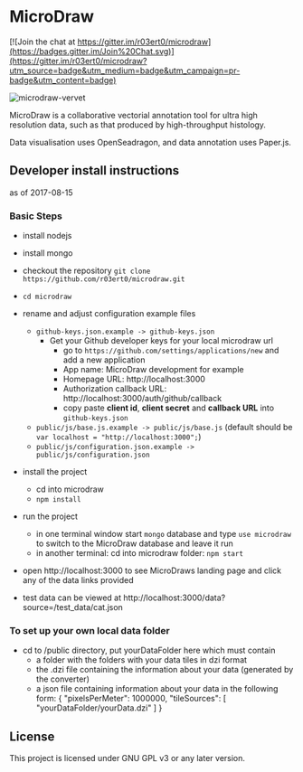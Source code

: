 # MicroDraw

[![Join the chat at https://gitter.im/r03ert0/microdraw](https://badges.gitter.im/Join%20Chat.svg)](https://gitter.im/r03ert0/microdraw?utm_source=badge&utm_medium=badge&utm_campaign=pr-badge&utm_content=badge)

![microdraw-vervet](https://user-images.githubusercontent.com/2310732/31443628-40b315ec-ae9a-11e7-9c2e-d133b5921687.png)

MicroDraw is a collaborative vectorial annotation tool for ultra
high resolution data, such as that produced by high-throughput histology.

Data visualisation uses OpenSeadragon, and data annotation uses Paper.js.

## Developer install instructions
as of 2017-08-15

### Basic Steps

* install nodejs
* install mongo

* checkout the repository `git clone https://github.com/r03ert0/microdraw.git`
* `cd microdraw`
* rename and adjust configuration example files
  * `github-keys.json.example -> github-keys.json`
    * Get your Github developer keys for your local microdraw url
       * go to `https://github.com/settings/applications/new` and add a new application
       * App name: MicroDraw development for example
       * Homepage URL: http://localhost:3000
       * Authorization callback URL: http://localhost:3000/auth/github/callback
       * copy paste **client id**, **client secret** and **callback URL** into `github-keys.json`
  * `public/js/base.js.example -> public/js/base.js`
     (default should be `var localhost = "http://localhost:3000";`)
  * `public/js/configuration.json.example -> public/js/configuration.json`

* install the project
  * cd into microdraw
  * `npm install`
* run the project
  * in one terminal window start `mongo` database
    and type `use microdraw` to switch to the MicroDraw database and leave it run
  * in another terminal: cd into microdraw folder: `npm start`
* open http://localhost:3000
  to see MicroDraws landing page and click any of the data links provided
* test data can be viewed at http://localhost:3000/data?source=/test_data/cat.json

### To set up your own local data folder
* cd to /public directory, put yourDataFolder here which must contain
    * a folder with the folders with your data tiles in dzi format
    * the .dzi file containing the information about your data (generated by the converter)
	* a json file containing information about your data in the following form:
{
  "pixelsPerMeter": 1000000, 
  "tileSources": [
    "yourDataFolder/yourData.dzi"
  ]
}


## License
This project is licensed under GNU GPL v3 or any later version.

